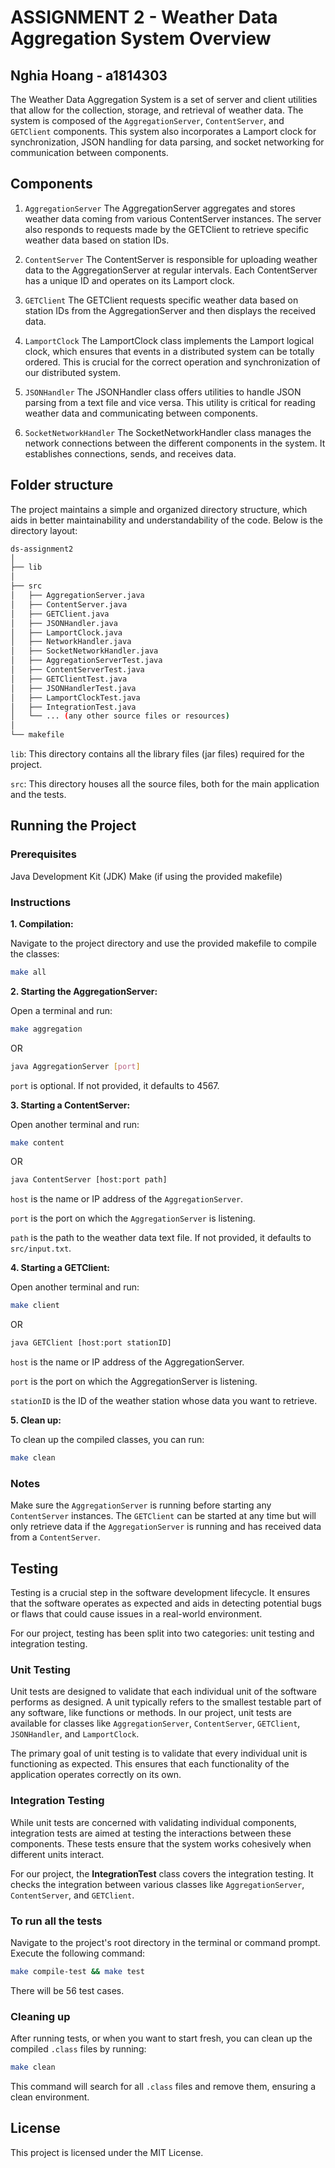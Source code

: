 # ASSIGNMENT 2 - Weather Data Aggregation System Overview
## Nghia Hoang - a1814303

The Weather Data Aggregation System is a set of server and client utilities that allow for the collection, storage, and retrieval of weather data. The system is composed of the `AggregationServer`, `ContentServer`, and `GETClient` components. This system also incorporates a Lamport clock for synchronization, JSON handling for data parsing, and socket networking for communication between components.

## Components
1. `AggregationServer`
The AggregationServer aggregates and stores weather data coming from various ContentServer instances. The server also responds to requests made by the GETClient to retrieve specific weather data based on station IDs.

2. `ContentServer`
The ContentServer is responsible for uploading weather data to the AggregationServer at regular intervals. Each ContentServer has a unique ID and operates on its Lamport clock.

3. `GETClient`
The GETClient requests specific weather data based on station IDs from the AggregationServer and then displays the received data.

4. `LamportClock`
The LamportClock class implements the Lamport logical clock, which ensures that events in a distributed system can be totally ordered. This is crucial for the correct operation and synchronization of our distributed system.

5. `JSONHandler`
The JSONHandler class offers utilities to handle JSON parsing from a text file and vice versa. This utility is critical for reading weather data and communicating between components.

6. `SocketNetworkHandler`
The SocketNetworkHandler class manages the network connections between the different components in the system. It establishes connections, sends, and receives data.

## Folder structure

The project maintains a simple and organized directory structure, which aids in better maintainability and understandability of the code. Below is the directory layout:


```bash
ds-assignment2
│
├── lib
│
├── src
│   ├── AggregationServer.java
│   ├── ContentServer.java
│   ├── GETClient.java
│   ├── JSONHandler.java
│   ├── LamportClock.java
│   ├── NetworkHandler.java
│   ├── SocketNetworkHandler.java
│   ├── AggregationServerTest.java
│   ├── ContentServerTest.java
│   ├── GETClientTest.java
│   ├── JSONHandlerTest.java
│   ├── LamportClockTest.java
│   ├── IntegrationTest.java
│   └── ... (any other source files or resources)
│
└── makefile
```
`lib`: This directory contains all the library files (jar files) required for the project.

`src`: This directory houses all the source files, both for the main application and the tests.

## Running the Project
### Prerequisites
Java Development Kit (JDK)
Make (if using the provided makefile)
### Instructions
**1. Compilation:**

Navigate to the project directory and use the provided makefile to compile the classes:
```bash
make all
```
**2. Starting the AggregationServer:**

Open a terminal and run:
```bash
make aggregation
```
OR

```bash
java AggregationServer [port]
```
`port` is optional. If not provided, it defaults to 4567.

**3. Starting a ContentServer:**

Open another terminal and run:
```bash
make content
```
OR

```bash
java ContentServer [host:port path]
```
`host` is the name or IP address of the `AggregationServer`.

`port` is the port on which the `AggregationServer` is listening.

`path` is the path to the weather data text file. If not provided, it defaults to `src/input.txt`.

**4. Starting a GETClient:**

Open another terminal and run:

```bash
make client
```

OR

```bash
java GETClient [host:port stationID]
```
`host` is the name or IP address of the AggregationServer.

`port` is the port on which the AggregationServer is listening.

`stationID` is the ID of the weather station whose data you want to retrieve.

**5. Clean up:**

To clean up the compiled classes, you can run:

```bash
make clean
```
### Notes
Make sure the `AggregationServer` is running before starting any `ContentServer` instances.
The `GETClient` can be started at any time but will only retrieve data if the `AggregationServer` is running and has received data from a `ContentServer`.

## Testing
Testing is a crucial step in the software development lifecycle. It ensures that the software operates as expected and aids in detecting potential bugs or flaws that could cause issues in a real-world environment.

For our project, testing has been split into two categories: unit testing and integration testing.

### Unit Testing

Unit tests are designed to validate that each individual unit of the software performs as designed. A unit typically refers to the smallest testable part of any software, like functions or methods. In our project, unit tests are available for classes like `AggregationServer`, `ContentServer`, `GETClient`, `JSONHandler`, and `LamportClock`.

The primary goal of unit testing is to validate that every individual unit is functioning as expected. This ensures that each functionality of the application operates correctly on its own.

### Integration Testing
While unit tests are concerned with validating individual components, integration tests are aimed at testing the interactions between these components. These tests ensure that the system works cohesively when different units interact.

For our project, the **IntegrationTest** class covers the integration testing. It checks the integration between various classes like `AggregationServer`, `ContentServer`, and `GETClient`.

### To run all the tests

Navigate to the project's root directory in the terminal or command prompt.
Execute the following command:
```bash
make compile-test && make test
```

There will be 56 test cases.

### Cleaning up

After running tests, or when you want to start fresh, you can clean up the compiled `.class` files by running:

```bash
make clean
```
This command will search for all `.class` files and remove them, ensuring a clean environment.


## License
This project is licensed under the MIT License.